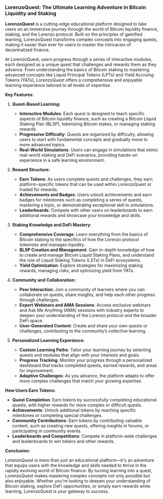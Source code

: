 ### **LorenzoQuest: The Ultimate Learning Adventure in Bitcoin Liquidity and Staking**


**LorenzoQuest** is a cutting-edge educational platform designed to take users on an immersive journey through the world of Bitcoin liquidity finance, staking, and the Lorenzo protocol. Built on the principles of gamified learning, LorenzoQuest transforms complex concepts into engaging quests, making it easier than ever for users to master the intricacies of decentralized finance.

At LorenzoQuest, users progress through a series of interactive modules, each designed as a unique quest that challenges and rewards them as they advance. From understanding the basics of Bitcoin staking to mastering advanced concepts like Liquid Principal Tokens (LPTs) and Yield Accruing Tokens (YATs), LorenzoQuest offers a comprehensive and enjoyable learning experience tailored to all levels of expertise.

**Key Features:**

1. **Quest-Based Learning:**
   - **Interactive Modules**: Each quest is designed to teach specific aspects of Bitcoin liquidity finance, such as creating a Bitcoin Liquid Staking Plan (BLSP), tokenizing Bitcoin stakes, or managing staking rewards.
   - **Progressive Difficulty**: Quests are organized by difficulty, allowing users to start with fundamental concepts and gradually move to more advanced topics.
   - **Real-World Simulations**: Users can engage in simulations that mimic real-world staking and DeFi scenarios, providing hands-on experience in a safe learning environment.

2. **Reward Structure:**
   - **Earn Tokens**: As users complete quests and challenges, they earn platform-specific tokens that can be used within LorenzoQuest or traded for rewards.
   - **Achievements and Badges**: Users unlock achievements and earn badges for milestones such as completing a series of quests, mastering a topic, or demonstrating exceptional skill in simulations.
   - **Leaderboards**: Compete with other users on leaderboards to earn additional rewards and showcase your knowledge and skills.

3. **Staking Knowledge and DeFi Mastery:**
   - **Comprehensive Coverage**: Learn everything from the basics of Bitcoin staking to the specifics of how the Lorenzo protocol tokenizes and manages liquidity.
   - **BLSP Creation and Management**: Gain in-depth knowledge of how to create and manage Bitcoin Liquid Staking Plans, and understand the role of Liquid Staking Tokens (LSTs) in DeFi ecosystems.
   - **Yield Optimization**: Explore strategies for maximizing staking rewards, managing risks, and optimizing yield from YATs.

4. **Community and Collaboration:**
   - **Peer Interaction**: Join a community of learners where you can collaborate on quests, share insights, and help each other progress through challenges.
   - **Expert Webinars and AMA Sessions**: Access exclusive webinars and Ask Me Anything (AMA) sessions with industry experts to deepen your understanding of the Lorenzo protocol and the broader DeFi space.
   - **User-Generated Content**: Create and share your own quests or challenges, contributing to the community’s collective learning.

5. **Personalized Learning Experience:**
   - **Custom Learning Paths**: Tailor your learning journey by selecting quests and modules that align with your interests and goals.
   - **Progress Tracking**: Monitor your progress through a personalized dashboard that tracks completed quests, earned rewards, and areas for improvement.
   - **Adaptive Challenges**: As you advance, the platform adapts to offer more complex challenges that match your growing expertise.

**How Users Earn Tokens:**

- **Quest Completion**: Earn tokens by successfully completing educational quests, with higher rewards for more complex or difficult quests.
- **Achievements**: Unlock additional tokens by reaching specific milestones or completing special challenges.
- **Community Contributions**: Earn tokens by contributing valuable content, such as creating new quests, offering insights in forums, or participating in community events.
- **Leaderboards and Competitions**: Compete in platform-wide challenges and leaderboards to win tokens and other rewards.

**Conclusion:**

LorenzoQuest is more than just an educational platform—it's an adventure that equips users with the knowledge and skills needed to thrive in the rapidly evolving world of Bitcoin finance. By turning learning into a quest, LorenzoQuest makes mastering complex concepts not only possible but also enjoyable. Whether you're looking to deepen your understanding of Bitcoin staking, explore DeFi opportunities, or simply earn rewards while learning, LorenzoQuest is your gateway to success.
